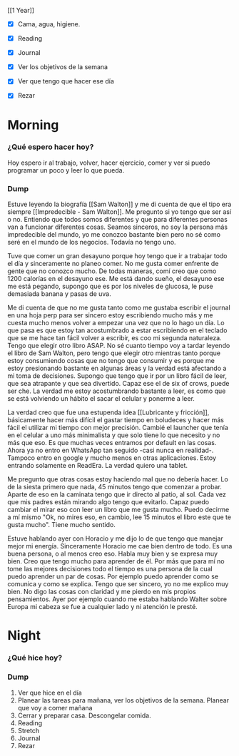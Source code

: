 [[1 Year]]

+ [x] Cama, agua, higiene.
+ [x]  Reading
+ [x] Journal
+ [x] Ver los objetivos de la semana
+ [x] Ver que tengo que hacer ese día
+ [x]  Rezar




# Morning 

### ¿Qué espero hacer hoy?
Hoy espero ir al trabajo, volver, hacer ejercicio, comer y ver si puedo programar un poco y leer lo que pueda. 


### Dump
Estuve leyendo la biografía [[Sam Walton]] y me di cuenta de que el tipo era siempre [[Impredecible - Sam Walton]]. Me pregunto si yo tengo que ser así o no. Entiendo que todos somos diferentes y que para diferentes personas van a funcionar diferentes cosas. Seamos sinceros, no soy la persona más impredecible del mundo, yo me conozco bastante bien pero no sé como seré en el mundo de los negocios. Todavía no tengo uno.

Tuve que comer un gran desayuno porque hoy tengo que ir  a trabajar todo el día y sinceramente no planeo comer. No me gusta comer enfrente de gente que no conozco mucho. De todas maneras, comí creo que como 1200 calorías en el desayuno ese. Me está dando sueño, el desayuno ese me está pegando, supongo que es por los niveles de glucosa, le puse demasiada banana y pasas de uva. 

Me di cuenta de que no me gusta tanto como me gustaba escribir el journal en una hoja perp para ser sincero estoy escribiendo mucho más y me cuesta mucho menos volver a empezar una vez que no lo hago un día. Lo que pasa es que estoy tan acostumbrado a estar escribiendo en el teclado que se me hace tan fácil volver a escribir, es coo mi segunda naturaleza. Tengo que elegir otro libro ASAP. No sé cuanto tiempo voy a tardar leyendo el libro de Sam Walton, pero tengo que elegir otro mientras tanto porque estoy consumiendo cosas que no tengo que consumir y es porque me estoy presionando bastante en algunas áreas y la verdad está afectando a mi toma de decisiones. Supongo que tengo que ir por un libro fácil de leer, que sea atrapante y que sea divertido. Capaz ese el de six of crows, puede ser che. La verdad me estoy acostumbrando bastante a leer, es como que se está volviendo un hábito el sacar el celular y ponerme a leer. 

La verdad creo que fue una estupenda idea [[Lubricante y fricción]], básicamente hacer más difícil el gastar tiempo en boludeces y hacer más fácil el utilizar mi tiempo con mejor precisión. Cambié el launcher que tenía en el celular a uno más minimalista y que solo tiene lo que necesito y no más que eso. Es que muchas veces entramos por default en las cosas. Ahora ya no entro en WhatsApp tan seguido -casi nunca en realidad-. Tampoco entro en google y mucho menos en otras aplicaciones. Estoy entrando solamente en ReadEra. La verdad quiero una tablet. 

Me pregunto que otras cosas estoy haciendo mal que no debería hacer. Lo de la siesta primero que nada, 45 minutos tengo que comenzar a probar. Aparte de eso en la caminata tengo que ir directo al patio, al sol. Cada vez que mis padres están mirando algo tengo que evitarlo. Capaz puedo cambiar el mirar eso con leer un libro que me gusta mucho. Puedo decirme a mí mismo "Ok, no mires eso, en cambio, lee 15 minutos el libro este que te gusta mucho". Tiene mucho sentido. 

Estuve hablando ayer con Horacio y me dijo lo de que tengo que manejar mejor mi energía. Sinceramente Horacio me cae bien dentro de todo. Es una buena persona, o al menos creo eso. Habla muy bien y se expresa muy bien. Creo que tengo mucho para aprender de él. Por más que para mí no tome las mejores decisiones todo el tiempo es una persona de la cual puedo aprender un par de cosas. Por ejemplo puedo aprender como se comunica y como se explica. Tengo que ser sincero, yo no me explico muy bien. No digo las cosas con claridad y me pierdo en mis propios pensamientos. Ayer por ejemplo cuando me estaba hablando Walter sobre Europa mi cabeza se fue a cualquier lado y ni atención le presté. 





# Night 
### ¿Qué hice hoy?






### Dump






 


1.  Ver que hice en el día
2.  Planear las tareas para mañana, ver los objetivos de la semana. Planear que voy a comer mañana
3.  Cerrar y preparar casa. Descongelar comida.
4.  Reading
5.  Stretch
6.  Journal
7.  Rezar



